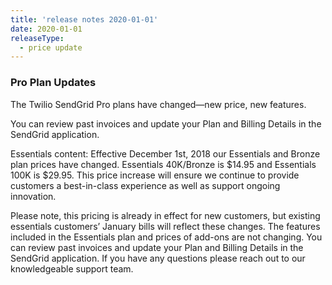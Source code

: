 ```yaml
---
title: 'release notes 2020-01-01'
date: 2020-01-01
releaseType:
  - price update
---
```


### Pro Plan Updates

The Twilio SendGrid Pro plans have changed—new price, new features.

You can review past invoices and update your Plan and Billing Details in the SendGrid application.

Essentials content: Effective December 1st, 2018 our Essentials and Bronze plan prices have changed. Essentials 40K/Bronze is $14.95 and Essentials 100K is $29.95. This price increase will ensure we continue to provide customers a best-in-class experience as well as support ongoing innovation.

Please note, this pricing is already in effect for new customers, but existing essentials customers’ January bills will reflect these changes. The features included in the Essentials plan and prices of add-ons are not changing. You can review past invoices and update your Plan and Billing Details in the SendGrid application. If you have any questions please reach out to our knowledgeable support team.
